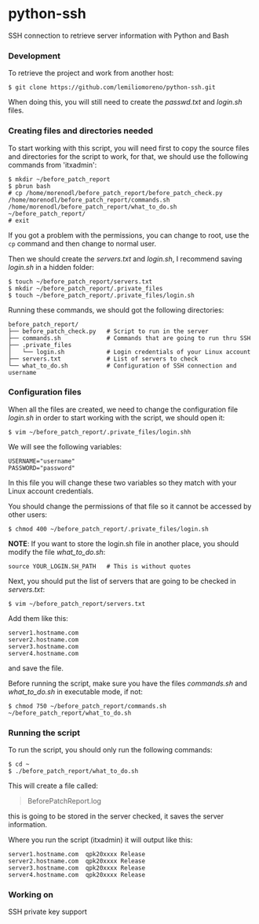 # python-ssh
SSH connection to retrieve server information with Python and Bash

### Development
To retrieve the project and work from another host:
```
$ git clone https://github.com/lemiliomoreno/python-ssh.git
```
When doing this, you will still need to create the *passwd.txt* and *login.sh* files.

### Creating files and directories needed
To start working with this script, you will need first to copy the source files and directories for the script to work, for that, we should use the following commands from 'itxadmin':
```
$ mkdir ~/before_patch_report
$ pbrun bash
# cp /home/morenodl/before_patch_report/before_patch_check.py /home/morenodl/before_patch_report/commands.sh /home/morenodl/before_patch_report/what_to_do.sh ~/before_patch_report/
# exit
```
If you got a problem with the permissions, you can change to root, use the ```cp``` command and then change to normal user.

Then we should create the *servers.txt* and *login.sh*, I recommend saving *login.sh* in a hidden folder:
```
$ touch ~/before_patch_report/servers.txt
$ mkdir ~/before_patch_report/.private_files
$ touch ~/before_patch_report/.private_files/login.sh
```
Running these commands, we should got the following directories:
```
before_patch_report/
├── before_patch_check.py   # Script to run in the server
├── commands.sh             # Commands that are going to run thru SSH
├── .private_files
│   └── login.sh            # Login credentials of your Linux account
├── servers.txt             # List of servers to check
└── what_to_do.sh           # Configuration of SSH connection and username 
```
### Configuration files
When all the files are created, we need to change the configuration file *login.sh* in order to start working with the script, we should open it:
```
$ vim ~/before_patch_report/.private_files/login.shh
```
We will see the following variables:
```
USERNAME="username"
PASSWORD="password"
```
In this file you will change these two variables so they match with your Linux account credentials.

You should change the permissions of that file so it cannot be accessed by other users:
```
$ chmod 400 ~/before_patch_report/.private_files/login.sh
```

**NOTE**: If you want to store the login.sh file in another place, you should modify the file *what_to_do.sh*:
```
source YOUR_LOGIN.SH_PATH   # This is without quotes
```

Next, you should put the list of servers that are going to be checked in *servers.txt*:
```
$ vim ~/before_patch_report/servers.txt
```
Add them like this:
```
server1.hostname.com
server2.hostname.com
server3.hostname.com
server4.hostname.com
```
and save the file.

Before running the script, make sure you have the files *commands.sh* and *what_to_do.sh* in executable mode, if not:
```
$ chmod 750 ~/before_patch_report/commands.sh ~/before_patch_report/what_to_do.sh
```
### Running the script
To run the script, you should only run the following commands:
```
$ cd ~
$ ./before_patch_report/what_to_do.sh
```
This will create a file called:
> BeforePatchReport.log

this is going to be stored in the server checked, it saves the server information.

Where you run the script (itxadmin) it will output like this:
```
server1.hostname.com  qpk20xxxx Release
server2.hostname.com  qpk20xxxx Release
server3.hostname.com  qpk20xxxx Release
server4.hostname.com  qpk20xxxx Release
```

### Working on
SSH private key support
